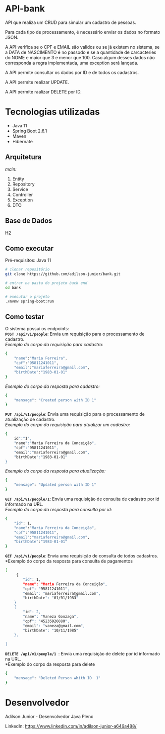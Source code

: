 # API-bank

API que realiza um CRUD para simular um cadastro de pessoas. 

Para cada tipo de processamento, é necessário enviar os dados no formato JSON.

A API verifica se o CPF e EMAIL são validos ou se já existem no sistema, se a DATA de NASCIMENTO é no passodo e se a quantidade de carcacteries do NOME e maior que 3 e menor que 100. Caso algum desses dados não corresponda a regra implementada, uma exception será lançada. 

A API permite consultar os dados por ID e de todos os cadastros.

A API permite realizar UPDATE.

A API permite raalizar DELETE por ID.

# Tecnologias utilizadas
- Java 11
- Spring Boot 2.6.1
- Maven
- Hibernate

## Arquitetura 
*main:*
1. Entity  
2. Repository
3. Service
4. Controller
5. Exception
6. DTO

## Base de Dados 
H2

## Como executar
Pré-requisitos: Java 11

```bash
# clonar repositório
git clone https://github.com/adilson-junior/bank.git

# entrar na pasta do projeto back end
cd bank

# executar o projeto
./mvnw spring-boot:run
```

## Como testar 
O sistema possui os endpoints: 
<br>
**``POST /api/v1/people``**: Envia um requisição para o processamento de cadastro.
<br>
*Exemplo do corpo da requisição para cadastro:*
```bash
{
    "name":"Maria Ferreira",
    "cpf":"95811241011",    
    "email":"mariaferreira@gmail.com",
    "birthDate":"1983-01-01"
}
```
*Exemplo do corpo da resposta para cadastro:*
```bash
{
    "mensage": "Created person with ID 1"
}
```
 **``PUT /api/v1/people``**: Envia uma requisição para o processamento de atualização de cadastro.
 <br>
*Exemplo do corpo da requisição para atualizar um cadastro:*
```bash
{
    id":"1",
    "name":"Maria Ferreira da Conceição",
    "cpf":"95811241011",    
    "email":"mariaferreira@gmail.com",
    "birthDate":"1983-01-01"
}
```
*Exemplo do corpo da resposta para atualização:*
```bash
{
    "mensage": "Updated person with ID 1"
}
```

**``GET /api/v1/people/1``**: Envia uma requisição de consulta de cadastro por id informado na URL.
<br>
*Exemplo do corpo da resposta para consulta por id:*
```bash
{
    "id": 1,
    "name":"Maria Ferreira da Conceição",
    "cpf":"95811241011",    
    "email":"mariaferreira@gmail.com",
    "birthDate":"1983-01-01"
}
```
**``GET /api/v1/people``**: Envia uma requisição de consulta de todos cadastros.
<br>
*Exemplo do corpo da resposta para consulta de pagamentos
```bash
[
     {
        "id": 1,
        "name": "Maria Ferreira da Conceição",
        "cpf": "95811241011",
        "email": "mariaferreira@gmail.com",
        "birthDate": "01/01/1983"
    }
    {
        "id": 2,
        "name": "Vaneza Gonzaga",
        "cpf": "45235926080",
        "email": "vaneza@gmail.com",
        "birthDate": "10/11/1985"
    },
   
]
```
**``DELETE /api/v1/people/1 ``**: Envia uma requisição de delete por id informado na URL.
<br>
*Exemplo do corpo da resposta para delete
```bash
{
    "mensage": "Deleted Person whith ID  1"
}
```
# Desenvolvedor

Adilson Junior - Desenvolvedor Java Pleno

LinkedIn: https://www.linkedin.com/in/adilson-junior-a646a488/

